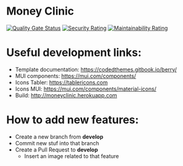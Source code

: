 # Money Clinic

[![Quality Gate Status](https://sonarcloud.io/api/project_badges/measure?project=Fabio-Morais_Money-Clinic&metric=alert_status)](https://sonarcloud.io/summary/new_code?id=Fabio-Morais_Money-Clinic)
[![Security Rating](https://sonarcloud.io/api/project_badges/measure?project=Fabio-Morais_Money-Clinic&metric=security_rating)](https://sonarcloud.io/summary/new_code?id=Fabio-Morais_Money-Clinic)
[![Maintainability Rating](https://sonarcloud.io/api/project_badges/measure?project=Fabio-Morais_Money-Clinic&metric=sqale_rating)](https://sonarcloud.io/summary/new_code?id=Fabio-Morais_Money-Clinic)

# Useful development links:
* Template documentation: https://codedthemes.gitbook.io/berry/
* MUI components: https://mui.com/components/
* Icons Tabler: https://tablericons.com
* Icons MUI: https://mui.com/components/material-icons/
* Build: http://moneyclinic.herokuapp.com

# How to add new features:
* Create a new branch from **develop**
* Commit new stuf into that branch
* Create a Pull Request to **develop**
  * Insert an image related to that feature

